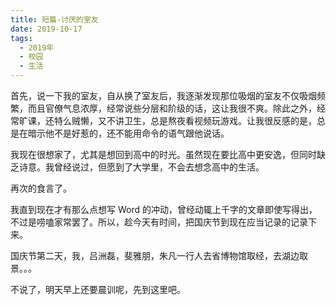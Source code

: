 ```yaml
---
title: 短篇-讨厌的室友
date: 2019-10-17
tags:
  - 2019年
  - 校园
  - 生活
---
```


首先，说一下我的室友，自从换了室友后，我逐渐发现那位吸烟的室友不仅吸烟频繁，而且官僚气息浓厚，经常说些分层和阶级的话，这让我很不爽。除此之外，经常旷课，还特么贼懒，又不讲卫生，总是熬夜看视频玩游戏。让我很反感的是，总是在暗示他不是好惹的，还不能用命令的语气跟他说话。

我现在很想家了，尤其是想回到高中的时光。虽然现在要比高中更安逸，但同时缺乏诗意。我曾经说过，但愿到了大学里，不会去想念高中的生活。

再次的食言了。

我直到现在才有那么点想写 Word 的冲动，曾经动辄上千字的文章即使写得出，不过是唠嗑家常罢了。所以，趁今天有时间，把国庆节到现在应当记录的记录下来。

国庆节第二天，我，吕洲磊，斐雅朋，朱凡一行人去省博物馆取经，去湖边取景。。。

不说了，明天早上还要晨训呢，先到这里吧。
